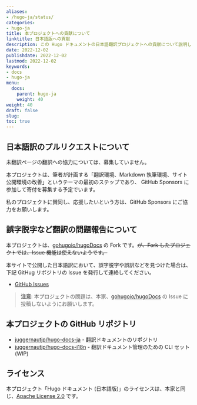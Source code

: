 ```yaml
---
aliases:
- /hugo-ja/status/
categories:
- hugo-ja
title: 本プロジェクトへの貢献について
linktitle: 日本語版への貢献
description: この Hugo ドキュメントの日本語翻訳プロジェクトへの貢献について説明しています。 
date: 2022-12-02
publishdate: 2022-12-02
lastmod: 2022-12-02
keywords:
- docs
- hugo-ja
menu:
  docs:
    parent: hugo-ja
    weight: 40
weight: 40
draft: false
slug:
toc: true
---
```


## 日本語訳のプルリクエストについて

未翻訳ページの翻訳への協力については、募集していません。

本プロジェクトは、筆者が計画する「翻訳環境、Markdown 執筆環境、サイト公開環境の改善」というテーマの最初のステップであり、
GitHub Sponsors に参加して寄付を募集する予定でいます。

私のプロジェクトに賛同し、応援したいという方は、GitHub Sponsors にご協力をお願いします。



## 誤字脱字など翻訳の問題報告について

本プロジェクトは、[gohugoio/hugoDocs](https://github.com/gohugoio/hugoDocs) の Fork です。~~が、Fork したプロジェクトでは、Issue 機能は使えないようです。~~

本サイトで公開した日本語訳において、誤字脱字や誤訳などを見つけた場合は、下記 GitHug リポジトリの Issue を発行して連絡してください。

- [GitHub Issues](https://github.com/juggernautjp/hugo-docs-ja/issues)

> **注意**: 本プロジェクトの問題は、本家、[gohugoio/hugoDocs](https://github.com/gohugoio/hugoDocs) の Issue に投稿しないようにお願いします。



## 本プロジェクトの GitHub リポジトリ

- [juggernautjp/hugo-docs-ja](https://github.com/juggernautjp/hugo-docs-ja) - 翻訳ドキュメントのリポジトリ
- [juggernautjp/hugo-docs-i18n](https://github.com/juggernautjp/hugo-docs-i18n) - 翻訳ドキュメント管理のための CLI セット (WIP)



## ライセンス

本プロジェクト「Hugo ドキュメント (日本語版)」のライセンスは、本家と同じ、[Apache License 2.0](https://github.com/juggernautjp/hugo-docs-ja/blob/master/LICENSE.md) です。
